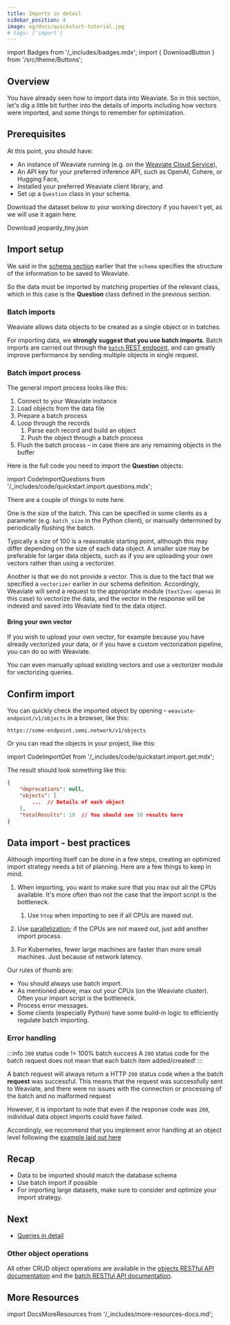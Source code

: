 ```yaml
---
title: Imports in detail
sidebar_position: 4
image: og/docs/quickstart-tutorial.jpg
# tags: ['import']
---
```

import Badges from '/_includes/badges.mdx';
import { DownloadButton } from '/src/theme/Buttons';

<Badges/>

## Overview

You have already seen how to import data into Weaviate. So in this section, let's dig a little bit further into the details of imports including how vectors were imported, and some things to remember for optimization.

## Prerequisites 

At this point, you should have: 
- An instance of Weaviate running (e.g. on the [Weaviate Cloud Service](https://console.weaviate.io)),
- An API key for your preferred inference API, such as OpenAI, Cohere, or Hugging Face,
- Installed your preferred Weaviate client library, and
- Set up a `Question` class in your schema. 

Download the dataset below to your working directory if you haven't yet, as we will use it again here.

<p>
  <DownloadButton link="https://raw.githubusercontent.com/weaviate/weaviate-examples/main/jeopardy_small_dataset/jeopardy_tiny.json">Download jeopardy_tiny.json</DownloadButton>
</p>

## Import setup

We said in the [schema section](./schema.md) earlier that the `schema` specifies the structure of the information to be saved to Weaviate. 

So the data must be imported by matching properties of the relevant class, which in this case is the **Question** class defined in the previous section.

### Batch imports

Weaviate allows data objects to be created as a single object or in batches. 

For importing data, we **strongly suggest that you use batch imports**. Batch imports are carried out through the [`batch` REST endpoint](https://weaviate.io/developers/weaviate/api/rest/batch), and can greatly improve performance by sending multiple objects in single request.

### Batch import process

The general import process looks like this:

1. Connect to your Weaviate instance
1. Load objects from the data file
1. Prepare a batch process
1. Loop through the records
    1. Parse each record and build an object
    1. Push the object through a batch process
1. Flush the batch process – in case there are any remaining objects in the buffer

Here is the full code you need to import the **Question** objects:

import CodeImportQuestions from '/_includes/code/quickstart.import.questions.mdx';

<CodeImportQuestions />

There are a couple of things to note here. 

One is the size of the batch. This can be specified in some clients as a parameter (e.g. `batch_size` in the Python client), or manually determined by periodically flushing the batch. 

Typically a size of 100 is a reasonable starting point, although this may differ depending on the size of each data object. A smaller size may be preferable for larger data objects, such as if you are uploading your own vectors rather than using a vectorizer.

Another is that we do not provide a vector. This is due to the fact that we specified a `vectorizer` earlier in our schema definition. Accordingly, Weaviate will send a request to the appropriate module (`text2vec-openai` in this case) to vectorize the data, and the vector in the response will be indexed and saved into Weaviate tied to the data object.

#### Bring your own vector

If you wish to upload your own vector, for example because you have already vectorized your data, or if you have a custom vectorization pipeline, you can do so with Weaviate.

You can even manually upload existing vectors and use a vectorizer module for vectorizing queries.

## Confirm import

You can quickly check the imported object by opening – `weaviate-endpoint/v1/objects` in a browser, like this:

```
https://some-endpoint.semi.network/v1/objects
```

Or you can read the objects in your project, like this:

import CodeImportGet from '/_includes/code/quickstart.import.get.mdx';

<CodeImportGet />

The result should look something like this:

```json
{
    "deprecations": null,
    "objects": [
        ...  // Details of each object
    ],
    "totalResults": 10  // You should see 10 results here
}
```

## Data import - best practices

Although importing itself can be done in a few steps, creating an optimized import strategy needs a bit of planning. Here are a few things to keep in mind.

1. When importing, you want to make sure that you max out all the CPUs available. It's more often than not the case that the import script is the bottleneck.

    1. Use `htop` when importing to see if all CPUs are maxed out.

1. Use [parallelization](https://www.computerhope.com/jargon/p/parallelization.htm#:~:text=Parallelization%20is%20the%20act%20of,the%20next%2C%20then%20the%20next.); if the CPUs are not maxed out, just add another import process.
1. For Kubernetes, fewer large machines are faster than more small machines. Just because of network latency.

Our rules of thumb are:
* You should always use batch import.
* As mentioned above, max out your CPUs (on the Weaviate cluster). Often your import script is the bottleneck.
* Process error messages.
* Some clients (especially Python) have some build-in logic to efficiently regulate batch importing.

### Error handling

:::info `200` status code != 100% batch success
A `200` status code for the batch request does not mean that each batch item added/created!
:::

A batch request will always return a HTTP `200` status code when a the batch **request** was successful. This means that the request was successfully sent to Weaviate, and there were no issues with the connection or processing of the batch and no malformed request

However, it is important to note that even if the response code was `200`, individual data object imports could have failed. 

Accordingly, we recommend that you implement error handling at an object level following the [example laid out here](../api/rest/batch.md#error-handling)

## Recap

* Data to be imported should match the database schema
* Use batch import if possible
* For importing large datasets, make sure to consider and optimize your import strategy.

## Next

- [Queries in detail](./query.md)

### Other object operations

All other CRUD object operations are available in the [objects RESTful API documentation](../api/rest/index.md) and the [batch RESTful API documentation](../api/rest/batch.md).

## More Resources

import DocsMoreResources from '/_includes/more-resources-docs.md';

<DocsMoreResources />
